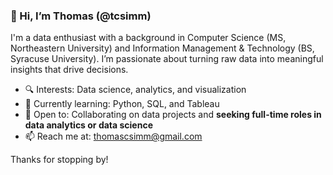### 👋 Hi, I’m Thomas (@tcsimm)

I'm a data enthusiast with a background in Computer Science (MS, Northeastern University) and Information Management & Technology (BS, Syracuse University). I’m passionate about turning raw data into meaningful insights that drive decisions.

- 🔍 Interests: Data science, analytics, and visualization  
- 🧠 Currently learning: Python, SQL, and Tableau  
- 🤝 Open to: Collaborating on data projects and **seeking full-time roles in data analytics or data science**  
- 📫 Reach me at: thomascsimm@gmail.com

Thanks for stopping by!
